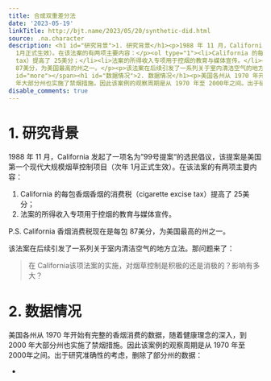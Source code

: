 ```yaml
---
title: 合成双重差分法
date: '2023-05-19'
linkTitle: http://bjt.name/2023/05/20/synthetic-did.html
source: .na.character
description: <h1 id="研究背景">1. 研究背景</h1><p>1988 年 11 月，California 发起了一项名为”99号提案“的选民倡议，该提案是美国第一个现代大规模烟草控制项目（次年
  1月正式生效）。在该法案的有两项主要内容：</p><ol type="1"><li>California 的每包香烟香烟的消费税（cigarette excise
  tax）提高了 25美分；</li><li>法案的所得收入专项用于控烟的教育与媒体宣传。</li></ol><p>P.S. California 香烟消费税现在是每包
  87美分，为美国最高的州之一。</p><p>该法案在后续引发了一系列关于室内清洁空气的地方立法。那问题来了：</p><blockquote><p>在 California该项法案的实施，对烟草控制是积极的还是消极的？影响有多大？</p></blockquote><span
  id="more"></span><h1 id="数据情况">2. 数据情况</h1><p>美国各州从 1970 年开始有完整的香烟消费的数据，随着健康理念的深入，到2000
  年大部分州也实施了禁烟措施。因此该案例的观察周期是从 1970 年至 2000年之间。出于研究准确性的考虑，删除了部分州的数据：</p><ul><li ...
disable_comments: true
---
```

<h1 id="研究背景">1. 研究背景</h1><p>1988 年 11 月，California 发起了一项名为”99号提案“的选民倡议，该提案是美国第一个现代大规模烟草控制项目（次年 1月正式生效）。在该法案的有两项主要内容：</p><ol type="1"><li>California 的每包香烟香烟的消费税（cigarette excise tax）提高了 25美分；</li><li>法案的所得收入专项用于控烟的教育与媒体宣传。</li></ol><p>P.S. California 香烟消费税现在是每包 87美分，为美国最高的州之一。</p><p>该法案在后续引发了一系列关于室内清洁空气的地方立法。那问题来了：</p><blockquote><p>在 California该项法案的实施，对烟草控制是积极的还是消极的？影响有多大？</p></blockquote><span id="more"></span><h1 id="数据情况">2. 数据情况</h1><p>美国各州从 1970 年开始有完整的香烟消费的数据，随着健康理念的深入，到2000 年大部分州也实施了禁烟措施。因此该案例的观察周期是从 1970 年至 2000年之间。出于研究准确性的考虑，删除了部分州的数据：</p><ul><li ...